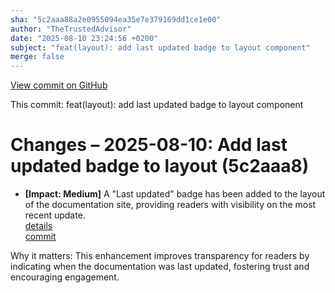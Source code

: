 ```yaml
---
sha: "5c2aaa88a2e0955094ea35e7e379169dd1ce1e00"
author: "TheTrustedAdvisor"
date: "2025-08-10 23:24:56 +0200"
subject: "feat(layout): add last updated badge to layout component"
merge: false
---
```


[View commit on GitHub](https://github.com/TheTrustedAdvisor/FabricAdoptionFramework/commit/5c2aaa88a2e0955094ea35e7e379169dd1ce1e00)

This commit: feat(layout): add last updated badge to layout component

# Changes – 2025-08-10: Add last updated badge to layout (5c2aaa8)

- **[Impact: Medium]** A "Last updated" badge has been added to the layout of the documentation site, providing readers with visibility on the most recent update.  
   [details](/docs/about/changes/2025-08-10-last-updated-badge)  
   [commit](https://github.com/TheTrustedAdvisor/FabricAdoptionFramework/commit/5c2aaa88a2e0955094ea35e7e379169dd1ce1e00)  

Why it matters: This enhancement improves transparency for readers by indicating when the documentation was last updated, fostering trust and encouraging engagement.
